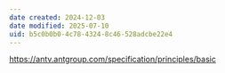 ```yaml
---
date created: 2024-12-03
date modified: 2025-07-10
uid: b5c0b0b0-4c78-4324-8c46-528adcbe22e4
---
```


https://antv.antgroup.com/specification/principles/basic
